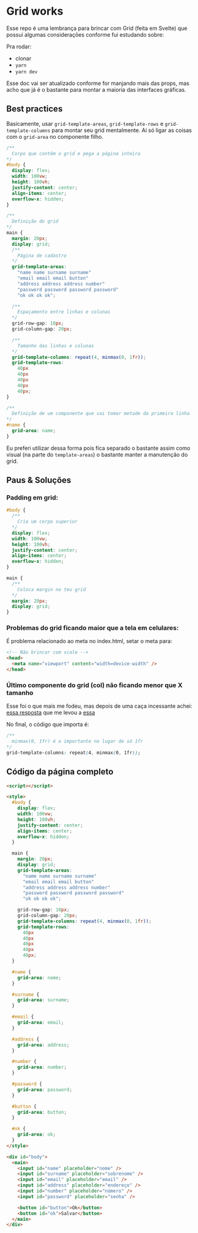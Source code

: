 # Grid works

Esse repo é uma lembrança para brincar com Grid (feita em Svelte) que possui algumas considerações conforme fui estudando sobre:

Pra rodar:

- clonar
- `yarn`
- `yarn dev`

Esse doc vai ser atualizado conforme for manjando mais das props, mas acho que já é o bastante para montar a maioria das interfaces gráficas.

## Best practices

Basicamente, usar `grid-template-areas`, `grid-template-rows` e `grid-template-columns` para montar seu grid mentalmente. Ai só ligar as coisas com o `grid-area` no componente filho.

```css
/**
  Corpo que contêm o grid e pega a página inteira
*/
#body {
  display: flex;
  width: 100vw;
  height: 100vh;
  justify-content: center;
  align-items: center;
  overflow-x: hidden;
}

/**
  Definição do grid
*/
main {
  margin: 20px;
  display: grid;
  /**
    Página de cadastro
  */
  grid-template-areas:
    "name name surname surname"
    "email email email button"
    "address address address number"
    "password password password password"
    "ok ok ok ok";

  /**
    Espaçamento entre linhas e colunas
  */
  grid-row-gap: 10px;
  grid-column-gap: 20px;

  /** 
    Tamanho das linhas e colunas
  */
  grid-template-columns: repeat(4, minmax(0, 1fr));
  grid-template-rows:
    40px
    40px
    40px
    40px
    40px;
}

/**
  Definição de um componente que vai tomar metade da primeira linha
*/
#name {
  grid-area: name;
}
```

Eu preferi utilizar dessa forma pois fica separado o bastante assim como visual (na parte do `template-areas`) o bastante manter a manutenção do grid.

## Paus & Soluções

### Padding em grid:

```css
#body {
  /**
    Cria um corpo superior
  */
  display: flex;
  width: 100vw;
  height: 100vh;
  justify-content: center;
  align-items: center;
  overflow-x: hidden;
}

main {
  /**
    Coloca margin no teu grid
  */
  margin: 20px;
  display: grid;
}
```

### Problemas do grid ficando maior que a tela em celulares:

É problema relacionado ao meta no index.html, setar o meta para:

```html
<!-- Não brincar com scale -->
<head>
  <meta name="viewport" content="width=device-width" />
</head>
```

### Último componente do grid (col) não ficando menor que X tamanho

Esse foi o que mais me fodeu, mas depois de uma caça incessante achei:
[essa resposta](https://stackoverflow.com/questions/43311943/prevent-content-from-expanding-grid-items) que me levou a [essa](https://stackoverflow.com/questions/52861086/how-come-minmax0-1fr-works-for-long-elements-while-1fr-doesnt)

No final, o código que importa é:

```css
/**
  minmax(0, 1fr) é o importante no lugar de só 1fr
*/
grid-template-columns: repeat(4, minmax(0, 1fr));
```

## Código da página completo

```html
<script></script>

<style>
  #body {
    display: flex;
    width: 100vw;
    height: 100vh;
    justify-content: center;
    align-items: center;
    overflow-x: hidden;
  }

  main {
    margin: 20px;
    display: grid;
    grid-template-areas:
      "name name surname surname"
      "email email email button"
      "address address address number"
      "password password password password"
      "ok ok ok ok";

    grid-row-gap: 10px;
    grid-column-gap: 20px;
    grid-template-columns: repeat(4, minmax(0, 1fr));
    grid-template-rows:
      40px
      40px
      40px
      40px
      40px;
  }

  #name {
    grid-area: name;
  }

  #surname {
    grid-area: surname;
  }

  #email {
    grid-area: email;
  }

  #address {
    grid-area: address;
  }

  #number {
    grid-area: number;
  }

  #password {
    grid-area: password;
  }

  #button {
    grid-area: button;
  }

  #ok {
    grid-area: ok;
  }
</style>

<div id="body">
  <main>
    <input id="name" placeholder="nome" />
    <input id="surname" placeholder="sobrenome" />
    <input id="email" placeholder="email" />
    <input id="address" placeholder="endereço" />
    <input id="number" placeholder="número" />
    <input id="password" placeholder="senha" />

    <button id="button">Ok</button>
    <button id="ok">Salvar</button>
  </main>
</div>
```
